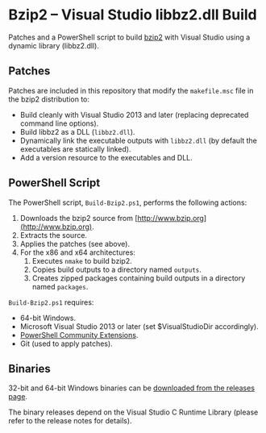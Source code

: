 # Bzip2 – Visual Studio libbz2.dll Build #

Patches and a PowerShell script to build [bzip2](http://www.bzip.org/) with Visual Studio using a dynamic library (libbz2.dll).

## Patches ##

Patches are included in this repository that modify the `makefile.msc` file in the bzip2 distribution to:

- Build cleanly with Visual Studio 2013 and later (replacing deprecated command line options).
- Build libbz2 as a DLL (`libbz2.dll`).
- Dynamically link the executable outputs with `libbz2.dll` (by default the executables are statically linked).
- Add a version resource to the executables and DLL.

## PowerShell Script ##

The PowerShell script, `Build-Bzip2.ps1`, performs the following actions:

1. Downloads the bzip2 source from [http://www.bzip.org](http://www.bzip.org).
2. Extracts the source.
3. Applies the patches (see above).
4. For the x86 and x64 architectures:
   1. Executes `nmake` to build bzip2.
   2. Copies build outputs to a directory named `outputs`.
   3. Creates zipped packages containing build outputs in a directory named `packages`.

`Build-Bzip2.ps1` requires:

- 64-bit Windows.
- Microsoft Visual Studio 2013 or later (set $VisualStudioDir accordingly).
- [PowerShell Community Extensions](https://pscx.codeplex.com/).
- Git (used to apply patches).

## Binaries ##

32-bit and 64-bit Windows binaries can be [downloaded from the releases page](https://github.com/philr/bzip2-windows/releases).

The binary releases depend on the Visual Studio C Runtime Library (please refer to the release notes for details).